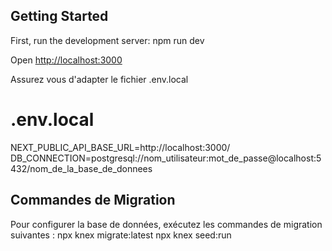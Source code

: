 ## Getting Started

First, run the development server:
npm run dev

Open [http://localhost:3000](http://localhost:3000)

Assurez vous d'adapter le fichier .env.local

# .env.local

NEXT_PUBLIC_API_BASE_URL=http://localhost:3000/
DB_CONNECTION=postgresql://nom_utilisateur:mot_de_passe@localhost:5432/nom_de_la_base_de_donnees

## Commandes de Migration

Pour configurer la base de données, exécutez les commandes de migration suivantes :
npx knex migrate:latest
npx knex seed:run
